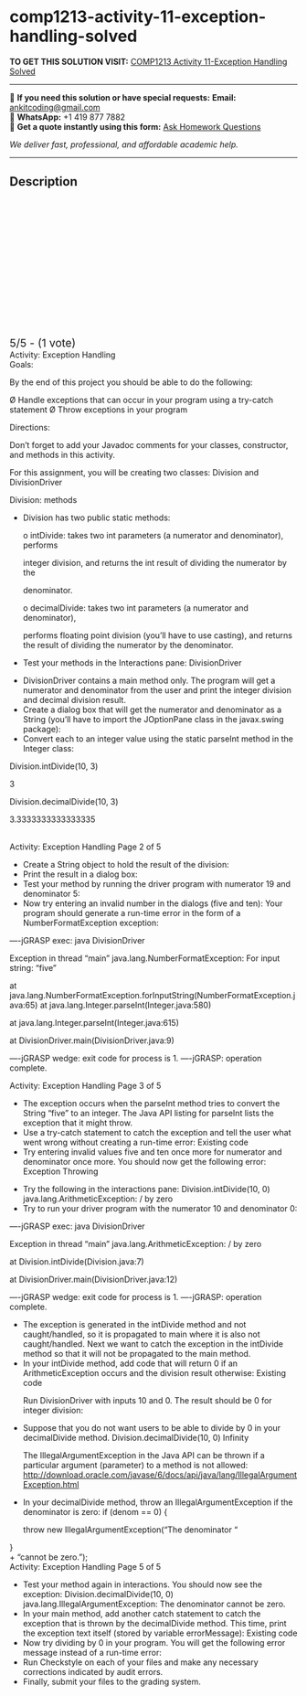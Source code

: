 # comp1213-activity-11-exception-handling-solved
**TO GET THIS SOLUTION VISIT:** [COMP1213 Activity 11-Exception Handling Solved](https://www.ankitcodinghub.com/product/comp1213-activity-11-exception-handling-solved/)


---

📩 **If you need this solution or have special requests:** **Email:** ankitcoding@gmail.com  
📱 **WhatsApp:** +1 419 877 7882  
📄 **Get a quote instantly using this form:** [Ask Homework Questions](https://www.ankitcodinghub.com/services/ask-homework-questions/)

*We deliver fast, professional, and affordable academic help.*

---

<h2>Description</h2>



<div class="kk-star-ratings kksr-auto kksr-align-center kksr-valign-top" data-payload="{&quot;align&quot;:&quot;center&quot;,&quot;id&quot;:&quot;95531&quot;,&quot;slug&quot;:&quot;default&quot;,&quot;valign&quot;:&quot;top&quot;,&quot;ignore&quot;:&quot;&quot;,&quot;reference&quot;:&quot;auto&quot;,&quot;class&quot;:&quot;&quot;,&quot;count&quot;:&quot;1&quot;,&quot;legendonly&quot;:&quot;&quot;,&quot;readonly&quot;:&quot;&quot;,&quot;score&quot;:&quot;5&quot;,&quot;starsonly&quot;:&quot;&quot;,&quot;best&quot;:&quot;5&quot;,&quot;gap&quot;:&quot;4&quot;,&quot;greet&quot;:&quot;Rate this product&quot;,&quot;legend&quot;:&quot;5\/5 - (1 vote)&quot;,&quot;size&quot;:&quot;24&quot;,&quot;title&quot;:&quot;COMP1213 Activity 11-Exception Handling&nbsp;Solved&quot;,&quot;width&quot;:&quot;138&quot;,&quot;_legend&quot;:&quot;{score}\/{best} - ({count} {votes})&quot;,&quot;font_factor&quot;:&quot;1.25&quot;}">

<div class="kksr-stars">

<div class="kksr-stars-inactive">
            <div class="kksr-star" data-star="1" style="padding-right: 4px">


<div class="kksr-icon" style="width: 24px; height: 24px;"></div>
        </div>
            <div class="kksr-star" data-star="2" style="padding-right: 4px">


<div class="kksr-icon" style="width: 24px; height: 24px;"></div>
        </div>
            <div class="kksr-star" data-star="3" style="padding-right: 4px">


<div class="kksr-icon" style="width: 24px; height: 24px;"></div>
        </div>
            <div class="kksr-star" data-star="4" style="padding-right: 4px">


<div class="kksr-icon" style="width: 24px; height: 24px;"></div>
        </div>
            <div class="kksr-star" data-star="5" style="padding-right: 4px">


<div class="kksr-icon" style="width: 24px; height: 24px;"></div>
        </div>
    </div>

<div class="kksr-stars-active" style="width: 138px;">
            <div class="kksr-star" style="padding-right: 4px">


<div class="kksr-icon" style="width: 24px; height: 24px;"></div>
        </div>
            <div class="kksr-star" style="padding-right: 4px">


<div class="kksr-icon" style="width: 24px; height: 24px;"></div>
        </div>
            <div class="kksr-star" style="padding-right: 4px">


<div class="kksr-icon" style="width: 24px; height: 24px;"></div>
        </div>
            <div class="kksr-star" style="padding-right: 4px">


<div class="kksr-icon" style="width: 24px; height: 24px;"></div>
        </div>
            <div class="kksr-star" style="padding-right: 4px">


<div class="kksr-icon" style="width: 24px; height: 24px;"></div>
        </div>
    </div>
</div>


<div class="kksr-legend" style="font-size: 19.2px;">
            5/5 - (1 vote)    </div>
    </div>
<div class="page" title="Page 1">
<div class="layoutArea">
<div class="column">
Activity: Exception Handling

</div>
</div>
<div class="layoutArea">
<div class="column">
Goals:

By the end of this project you should be able to do the following:

Ø Handle exceptions that can occur in your program using a try-catch statement Ø Throw exceptions in your program

Directions:

Don’t forget to add your Javadoc comments for your classes, constructor, and methods in this activity.

For this assignment, you will be creating two classes: Division and DivisionDriver

Division: methods

<ul>
<li>Division has two public static methods:

o intDivide: takes two int parameters (a numerator and denominator), performs

integer division, and returns the int result of dividing the numerator by the

denominator.

o decimalDivide: takes two int parameters (a numerator and denominator),

performs floating point division (you’ll have to use casting), and returns the result of dividing the numerator by the denominator.
</li>
<li>Test your methods in the Interactions pane:
DivisionDriver
</li>
</ul>
<ul>
<li>DivisionDriver contains a main method only. The program will get a numerator and denominator from the user and print the integer division and decimal division result.</li>
<li>Create a dialog box that will get the numerator and denominator as a String (you’ll have to import the JOptionPane class in the javax.swing package):</li>
<li>Convert each to an integer value using the static parseInt method in the Integer class:</li>
</ul>
</div>
</div>
<div class="section">
<div class="layoutArea">
<div class="column">
Division.intDivide(10, 3)

3

Division.decimalDivide(10, 3)

3.3333333333333335

</div>
</div>
</div>
<div class="layoutArea">
<div class="column">
&nbsp;

</div>
</div>
</div>
<div class="page" title="Page 2">
<div class="layoutArea">
<div class="column">
Activity: Exception Handling Page 2 of 5

</div>
</div>
<div class="layoutArea">
<div class="column">
<ul>
<li>Create a String object to hold the result of the division:</li>
<li>Print the result in a dialog box:</li>
<li>Test your method by running the driver program with numerator 19 and denominator 5:</li>
<li>Now try entering an invalid number in the dialogs (five and ten):
Your program should generate a run-time error in the form of a NumberFormatException exception:
</li>
</ul>
</div>
</div>
<div class="section">
<div class="layoutArea">
<div class="column">
—-jGRASP exec: java DivisionDriver

Exception in thread “main” java.lang.NumberFormatException: For input string: “five”

at java.lang.NumberFormatException.forInputString(NumberFormatException.java:65) at java.lang.Integer.parseInt(Integer.java:580)

at java.lang.Integer.parseInt(Integer.java:615)

at DivisionDriver.main(DivisionDriver.java:9)

—-jGRASP wedge: exit code for process is 1. —-jGRASP: operation complete.

</div>
</div>
</div>
</div>
<div class="page" title="Page 3">
<div class="layoutArea">
<div class="column">
Activity: Exception Handling Page 3 of 5

</div>
</div>
<div class="layoutArea">
<div class="column">
<ul>
<li>The exception occurs when the parseInt method tries to convert the String “five” to an integer. The Java API listing for parseInt lists the exception that it might throw.</li>
<li>Use a try-catch statement to catch the exception and tell the user what went wrong without creating a run-time error:
Existing code
</li>
<li>Try entering invalid values five and ten once more for numerator and denominator once more. You should now get the following error:
Exception Throwing
</li>
</ul>
<ul>
<li>Try the following in the interactions pane: Division.intDivide(10, 0)
java.lang.ArithmeticException: / by zero
</li>
<li>Try to run your driver program with the numerator 10 and denominator 0:</li>
</ul>
</div>
</div>
<div class="layoutArea">
<div class="column">
—-jGRASP exec: java DivisionDriver

Exception in thread “main” java.lang.ArithmeticException: / by zero

at Division.intDivide(Division.java:7)

at DivisionDriver.main(DivisionDriver.java:12)

</div>
</div>
</div>
<div class="page" title="Page 4">
<div class="layoutArea">
<div class="column">
—-jGRASP wedge: exit code for process is 1. —-jGRASP: operation complete.

<ul>
<li>The exception is generated in the intDivide method and not caught/handled, so it is propagated to main where it is also not caught/handled. Next we want to catch the exception in the intDivide method so that it will not be propagated to the main method.</li>
<li>In your intDivide method, add code that will return 0 if an ArithmeticException occurs and the division result otherwise:
Existing code

Run DivisionDriver with inputs 10 and 0. The result should be 0 for integer division:
</li>
<li>Suppose that you do not want users to be able to divide by 0 in your decimalDivide method. Division.decimalDivide(10, 0)
Infinity

The IllegalArgumentException in the Java API can be thrown if a particular argument (parameter) to a method is not allowed: http://download.oracle.com/javase/6/docs/api/java/lang/IllegalArgumentException.html
</li>
<li>In your decimalDivide method, throw an IllegalArgumentException if the denominator is zero:
if (denom == 0) {

throw new IllegalArgumentException(“The denominator “
</li>
</ul>
</div>
</div>
<div class="layoutArea">
<div class="column">
}

</div>
</div>
<div class="layoutArea">
<div class="column">
+ “cannot be zero.”);

</div>
</div>
</div>
<div class="page" title="Page 5">
<div class="layoutArea">
<div class="column">
Activity: Exception Handling Page 5 of 5

</div>
</div>
<div class="layoutArea">
<div class="column">
<ul>
<li>Test your method again in interactions. You should now see the exception: Division.decimalDivide(10, 0)
java.lang.IllegalArgumentException: The denominator cannot be zero.
</li>
<li>In your main method, add another catch statement to catch the exception that is thrown by the decimalDivide method. This time, print the exception text itself (stored by variable errorMessage):
Existing code
</li>
<li>Now try dividing by 0 in your program. You will get the following error message instead of a run-time error:</li>
<li>Run Checkstyle on each of your files and make any necessary corrections indicated by audit errors.</li>
<li>Finally, submit your files to the grading system.</li>
</ul>
</div>
</div>
<div class="layoutArea"></div>
</div>
